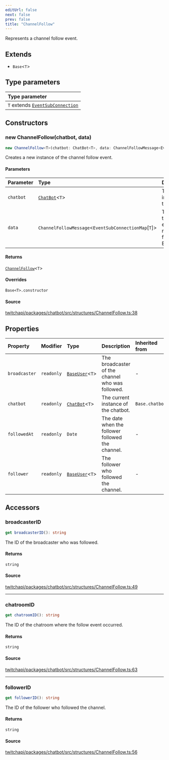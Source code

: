 ```yaml
---
editUrl: false
next: false
prev: false
title: "ChannelFollow"
---
```


Represents a channel follow event.

## Extends

- `Base`\<`T`\>

## Type parameters

| Type parameter |
| :------ |
| `T` extends [`EventSubConnection`](/api/chatbot/enumerations/eventsubconnection/) |

## Constructors

### new ChannelFollow(chatbot, data)

```ts
new ChannelFollow<T>(chatbot: ChatBot<T>, data: ChannelFollowMessage<EventSubConnectionMap[T]>): ChannelFollow<T>
```

Creates a new instance of the channel follow event.

#### Parameters

| Parameter | Type | Description |
| :------ | :------ | :------ |
| `chatbot` | [`ChatBot`](/api/chatbot/classes/chatbot/)\<`T`\> | The current instance of the chatbot. |
| `data` | `ChannelFollowMessage`\<`EventSubConnectionMap`\[`T`\]\> | The data of the follow event returned from the EventSub. |

#### Returns

[`ChannelFollow`](/api/chatbot/classes/channelfollow/)\<`T`\>

#### Overrides

`Base<T>.constructor`

#### Source

[twitchapi/packages/chatbot/src/structures/ChannelFollow.ts:38](https://github.com/pablornc/twitchapi//blob/8695acad106a836c1f0fc4c57a113f17adce41f0/packages/chatbot/src/structures/ChannelFollow.ts#L38)

## Properties

| Property | Modifier | Type | Description | Inherited from |
| :------ | :------ | :------ | :------ | :------ |
| `broadcaster` | `readonly` | [`BaseUser`](/api/chatbot/classes/baseuser/)\<`T`\> | The broadcaster of the channel who was followed. | - |
| `chatbot` | `readonly` | [`ChatBot`](/api/chatbot/classes/chatbot/)\<`T`\> | The current instance of the chatbot. | `Base.chatbot` |
| `followedAt` | `readonly` | `Date` | The date when the follower followed the channel. | - |
| `follower` | `readonly` | [`BaseUser`](/api/chatbot/classes/baseuser/)\<`T`\> | The follower who followed the channel. | - |

## Accessors

### broadcasterID

```ts
get broadcasterID(): string
```

The ID of the broadcaster who was followed.

#### Returns

`string`

#### Source

[twitchapi/packages/chatbot/src/structures/ChannelFollow.ts:49](https://github.com/pablornc/twitchapi//blob/8695acad106a836c1f0fc4c57a113f17adce41f0/packages/chatbot/src/structures/ChannelFollow.ts#L49)

***

### chatroomID

```ts
get chatroomID(): string
```

The ID of the chatroom where the follow event occurred.

#### Returns

`string`

#### Source

[twitchapi/packages/chatbot/src/structures/ChannelFollow.ts:63](https://github.com/pablornc/twitchapi//blob/8695acad106a836c1f0fc4c57a113f17adce41f0/packages/chatbot/src/structures/ChannelFollow.ts#L63)

***

### followerID

```ts
get followerID(): string
```

The ID of the follower who followed the channel.

#### Returns

`string`

#### Source

[twitchapi/packages/chatbot/src/structures/ChannelFollow.ts:56](https://github.com/pablornc/twitchapi//blob/8695acad106a836c1f0fc4c57a113f17adce41f0/packages/chatbot/src/structures/ChannelFollow.ts#L56)
